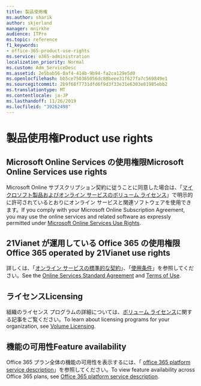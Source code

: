 ```yaml
---
title: 製品使用権
ms.author: sharik
author: skjerland
manager: mnirkhe
audience: ITPro
ms.topic: reference
f1_keywords:
- office-365-product-use-rights
ms.service: o365-administration
localization_priority: Normal
ms.custom: Adm_ServiceDesc
ms.assetid: 2e5bab56-0af4-414b-9b94-fa2ca129e5d0
ms.openlocfilehash: bb5ce750365056dc88beee31f627fa7c569849e1
ms.sourcegitcommit: 2b9f68f7731dfd6f9d3f33e31e6303e81985ebb2
ms.translationtype: MT
ms.contentlocale: ja-JP
ms.lasthandoff: 11/26/2019
ms.locfileid: "39262498"
---
```

# <a name="product-use-rights"></a><span data-ttu-id="5d95e-102">製品使用権</span><span class="sxs-lookup"><span data-stu-id="5d95e-102">Product use rights</span></span>

## <a name="microsoft-online-services-use-rights"></a><span data-ttu-id="5d95e-103">Microsoft Online Services の使用権限</span><span class="sxs-lookup"><span data-stu-id="5d95e-103">Microsoft Online Services use rights</span></span>

<span data-ttu-id="5d95e-104">Microsoft Online サブスクリプション契約に従うことに同意した場合は、「[マイクロソフト製品およびオンライン サービスのボリューム ライセンス](https://www.microsoftvolumelicensing.com/DocumentSearch.aspx?Mode=3&DocumentTypeId=37&ShowArchived=true)」で明示的に許可されているとおりにオンライン サービスと関連ソフトウェアを使用できます。</span><span class="sxs-lookup"><span data-stu-id="5d95e-104">If you comply with your Microsoft Online Subscription Agreement, you may use the online services and related software as expressly permitted under [Microsoft Online Services Use Rights](https://www.microsoftvolumelicensing.com/DocumentSearch.aspx?Mode=3&DocumentTypeId=37&ShowArchived=true).</span></span>
  
## <a name="office-365-operated-by-21vianet-use-rights"></a><span data-ttu-id="5d95e-105">21Vianet が運用している Office 365 の使用権限</span><span class="sxs-lookup"><span data-stu-id="5d95e-105">Office 365 operated by 21Vianet use rights</span></span>

<span data-ttu-id="5d95e-106">詳しくは、「[オンライン サービスの標準的な契約](https://www.21vbluecloud.com/office365/O365-AgreeWebDir/)」、「[使用条件](https://www.21vbluecloud.com/office365/O365-TOU/)」を参照してください。</span><span class="sxs-lookup"><span data-stu-id="5d95e-106">See the [Online Services Standard Agreement](https://www.21vbluecloud.com/office365/O365-AgreeWebDir/) and [Terms of Use](https://www.21vbluecloud.com/office365/O365-TOU/).</span></span>
  
## <a name="licensing"></a><span data-ttu-id="5d95e-107">ライセンス</span><span class="sxs-lookup"><span data-stu-id="5d95e-107">Licensing</span></span>

<span data-ttu-id="5d95e-108">組織のライセンス プログラムの詳細については、[ボリューム ライセンス](https://go.microsoft.com/fwlink/?LinkId=393693)に関する記事をご覧ください。</span><span class="sxs-lookup"><span data-stu-id="5d95e-108">To learn about licensing programs for your organization, see [Volume Licensing](https://go.microsoft.com/fwlink/?LinkId=393693).</span></span>
  
## <a name="feature-availability"></a><span data-ttu-id="5d95e-109">機能の可用性</span><span class="sxs-lookup"><span data-stu-id="5d95e-109">Feature availability</span></span>

<span data-ttu-id="5d95e-110">Office 365 プラン全体の機能の可用性を表示するには、「 [office 365 platform service description](office-365-platform-service-description.md)」を参照してください。</span><span class="sxs-lookup"><span data-stu-id="5d95e-110">To view feature availability across Office 365 plans, see [Office 365 platform service description](office-365-platform-service-description.md).</span></span>
  

